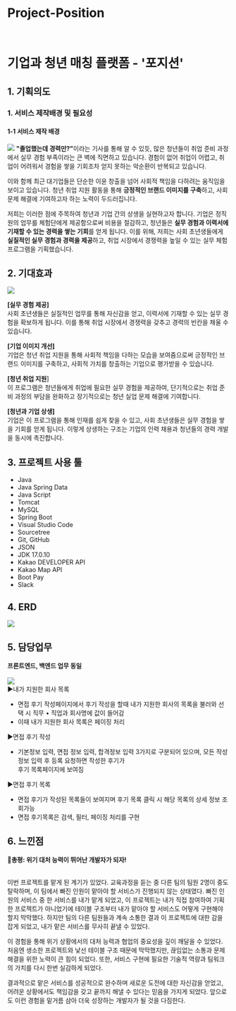 <h1>Project-Position</h1>
<br>
<h1>기업과 청년 매칭 플랫폼 - '포지션'</h1>

<h2>1. 기획의도</h2>
<h3>1. 서비스 제작배경 및 필요성</h3>
<h4>1-1 서비스 제작 배경</h4>
<img src="https://github.com/user-attachments/assets/a684b761-9d13-4113-a76f-7b929fec2306">
<strong>"졸업했는데 경력만?"</strong>이라는 기사를 통해 알 수 있듯, 많은 청년들이 취업 준비 과정에서 실무 경험 부족이라는 큰 벽에 직면하고 있습니다. 경험이 없어 취업이 어렵고, 취업이 어려워서 경험을 쌓을 기회조차 얻지 못하는 악순환이 반복되고 있습니다.

이와 함께 최근 대기업들은 단순한 이윤 창출을 넘어 사회적 책임을 다하려는 움직임을 보이고 있습니다. 청년 취업 지원 활동을 통해 <strong>긍정적인 브랜드 이미지를 구축</strong>하고, 사회 문제 해결에 기여하고자 하는 노력이 두드러집니다.

저희는 이러한 점에 주목하여 청년과 기업 간의 상생을 실현하고자 합니다. 기업은 정직원의 업무를 체험단에게 제공함으로써 비용을 절감하고, 청년들은 <strong>실무 경험과 이력서에 기재할 수 있는 경력을 쌓는 기회</strong>를 얻게 됩니다. 이를 위해, 저희는 사회 초년생들에게 <strong>실질적인 실무 경험과 경력을 제공</strong>하고, 취업 시장에서 경쟁력을 높일 수 있는 실무 체험 프로그램을 기획했습니다.
<h2>2. 기대효과</h2>
<img src="https://github.com/user-attachments/assets/350fab9f-2906-4282-8e2a-0017947724e0">

<strong>[실무 경험 제공]</strong><br>
사회 초년생들은 실질적인 업무를 통해 자신감을 얻고, 이력서에 기재할 수 있는 실무 경험을 확보하게 됩니다. 이를 통해 취업 시장에서 경쟁력을 갖추고 경력의 빈칸을 채울 수 있습니다.

<strong>[기업 이미지 개선]</strong><br>
기업은 청년 취업 지원을 통해 사회적 책임을 다하는 모습을 보여줌으로써 긍정적인 브랜드 이미지를 구축하고, 사회적 가치를 창출하는 기업으로 평가받을 수 있습니다.

<strong>[청년 취업 지원</strong>]<br>
이 프로그램은 청년들에게 취업에 필요한 실무 경험을 제공하여, 단기적으로는 취업 준비 과정의 부담을 완화하고 장기적으로는 청년 실업 문제 해결에 기여합니다.

<strong>[청년과 기업 상생]</strong><br>
기업은 이 프로그램을 통해 인재를 쉽게 찾을 수 있고, 사회 초년생들은 실무 경험을 쌓을 기회를 얻게 됩니다. 이렇게 상생하는 구조는 기업의 인력 채용과 청년들의 경력 개발을 동시에 촉진합니다.

<h2>3. 프로젝트 사용 툴</h2>
<ul>
    <li>Java</li>
    <li>Java Spring Data</li>
    <li>Java Script</li>
    <li>Tomcat</li>
    <li>MySQL</li>
    <li>Spring Boot</li>
    <li>Visual Studio Code</li>
    <li>Sourcetree</li>
    <li>Git, GitHub</li>
    <li>JSON</li>
    <li>JDK 17.0.10</li>
    <li>Kakao DEVELOPER API</li>
    <li>Kakao Map API</li>
    <li>Boot Pay</li>
    <li>Slack</li>
</ul>
<h2>4. ERD</h2>
<img src="https://github.com/user-attachments/assets/18ae463c-cfd2-4ea1-a17f-1b77642a6c29">

<h2>5. 담당업무</h2>
<strong>프론트엔드, 백엔드 업무 동일</strong> <br><br>
<img src="https://github.com/user-attachments/assets/75a81ef5-15d2-4bfd-95bd-e351a28aa4ce">
<br>
▶내가 지원한 회사 목록
<ul>
 <li>면접 후기 작성페이지에서 후기 작성을 할때 내가 지원한 회사의 목록을 불러와 선택 시 직무 • 직업과 회사명에 값이 들어감</li>
 <li>이때 내가 지원한 회사 목록은 페이징 처리</li>   
</ul>
▶면접 후기 작성
<ul>
 <li>기본정보 입력, 면접 정보 입력, 합격정보 입력 3가지로 구분되어 있으며, 모든 작성정보 입력 후 등록 요청하면 작성한 후기가<br> 후기 목록페이지에 보여짐</li>
</ul>
▶면접 후기 목록
<ul>
 <li>면접 후기가 작성된 목록들이 보여지며 후기 목록 클릭 시 해당 목록의 상세 정보 조회가능</li>
 <li>면접 후기목록은 검색, 필터, 페이징 처리를 구현</li>
</ul>

<h2>6. 느낀점</h2> 
<strong>🌟총평: 위기 대처 능력이 뛰어난 개발자가 되자! </strong><br><br>

이번 프로젝트를 맡게 된 계기가 있었다. 교육과정을 듣는 중 다른 팀의 팀원 2명이 중도 탈락하며, 이 팀에서 빠진 인원이 맡아야 할 서비스가 진행되지 않는 상태였다. 
빠진 인원의 서비스 중 한 서비스를 내가 맡게 되었고, 이 프로젝트는 내가 직접 참여하여 기획한 프로젝트가 아니었기에 테이블 구조부터 내가 맡아야 할 서비스도 어떻게 구현해야 할지 막막했다. 
하지만 팀의 다른 팀원들과 계속 소통한 결과 이 프로젝트에 대한 감을 잡게 되었고, 내가 맡은 서비스를 무사히 끝낼 수 있었다.

이 경험을 통해 위기 상황에서의 대처 능력과 협업의 중요성을 깊이 깨달을 수 있었다. 처음엔 생소한 프로젝트와 낯선 테이블 구조 때문에 막막했지만, 끊임없는 소통과 문제 해결을 위한 노력이 큰 힘이 되었다. 
또한, 서비스 구현에 필요한 기술적 역량과 팀워크의 가치를 다시 한번 실감하게 되었다.

결과적으로 맡은 서비스를 성공적으로 완수하며 새로운 도전에 대한 자신감을 얻었고, 어려운 상황에서도 책임감을 갖고 끝까지 해낼 수 있다는 믿음을 가지게 되었다. 
앞으로도 이런 경험을 밑거름 삼아 더욱 성장하는 개발자가 될 것을 다짐한다.































